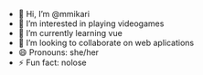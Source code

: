 - 👋 Hi, I’m @mmikari
- 👀 I’m interested in playing videogames
- 🌱 I’m currently learning vue
- 💞️ I’m looking to collaborate on web aplications
- 😄 Pronouns: she/her
- ⚡ Fun fact: nolose

<!---
mmikari/mmikari is a ✨ special ✨ repository because its `README.md` (this file) appears on your GitHub profile.
You can click the Preview link to take a look at your changes.
--->
